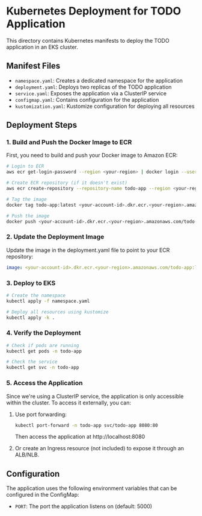 # Kubernetes Deployment for TODO Application

This directory contains Kubernetes manifests to deploy the TODO application in an EKS cluster.

## Manifest Files

- `namespace.yaml`: Creates a dedicated namespace for the application
- `deployment.yaml`: Deploys two replicas of the TODO application
- `service.yaml`: Exposes the application via a ClusterIP service
- `configmap.yaml`: Contains configuration for the application
- `kustomization.yaml`: Kustomize configuration for deploying all resources

## Deployment Steps

### 1. Build and Push the Docker Image to ECR

First, you need to build and push your Docker image to Amazon ECR:

```bash
# Login to ECR
aws ecr get-login-password --region <your-region> | docker login --username AWS --password-stdin <your-account-id>.dkr.ecr.<your-region>.amazonaws.com

# Create ECR repository (if it doesn't exist)
aws ecr create-repository --repository-name todo-app --region <your-region>

# Tag the image
docker tag todo-app:latest <your-account-id>.dkr.ecr.<your-region>.amazonaws.com/todo-app:latest

# Push the image
docker push <your-account-id>.dkr.ecr.<your-region>.amazonaws.com/todo-app:latest
```

### 2. Update the Deployment Image

Update the image in the deployment.yaml file to point to your ECR repository:

```yaml
image: <your-account-id>.dkr.ecr.<your-region>.amazonaws.com/todo-app:latest
```

### 3. Deploy to EKS

```bash
# Create the namespace
kubectl apply -f namespace.yaml

# Deploy all resources using kustomize
kubectl apply -k .
```

### 4. Verify the Deployment

```bash
# Check if pods are running
kubectl get pods -n todo-app

# Check the service
kubectl get svc -n todo-app
```

### 5. Access the Application

Since we're using a ClusterIP service, the application is only accessible within the cluster. To access it externally, you can:

1. Use port forwarding:
   ```bash
   kubectl port-forward -n todo-app svc/todo-app 8080:80
   ```
   Then access the application at http://localhost:8080

2. Or create an Ingress resource (not included) to expose it through an ALB/NLB.

## Configuration

The application uses the following environment variables that can be configured in the ConfigMap:

- `PORT`: The port the application listens on (default: 5000)
